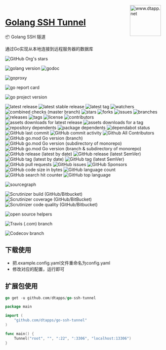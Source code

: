 <img align="right" width="100" src="https://kodo-cdn.dtapp.net/04/999e9f2f06d396968eacc10ce9bc8a.png" alt="www.dtapp.net"/>

<h1 align="left"><a href="https://www.dtapp.net/">Golang SSH Tunnel</a></h1>

📦 Golang SSH 隧道

通过Go实现从本地连接到远程服务器的数据库

[comment]: <> (dtapps)
![GitHub Org's stars](https://img.shields.io/github/stars/dtapps?style=for-the-badge)

[comment]: <> (go)
![golang version](https://img.shields.io/badge/golang-%3E%3D1.6-8892BF.svg?style=for-the-badge)
![godoc](https://pkg.go.dev/badge/github.com/dtapps/go-ssh-tunnel?status.svg)

[comment]: <> (goproxy.cn)
![goproxy](https://goproxy.cn/stats/github.com/dtapps/go-ssh-tunnel/badges/download-count.svg)

[comment]: <> (goreportcard.com)
![go report card](https://goreportcard.com/badge/github.com/dtapps/go-ssh-tunnel)

[comment]: <> (badge.fury.io)
![go project version](https://badge.fury.io/go/github.com%2Fdtapps%2Fgo-ssh-tunnel.svg)

[comment]: <> (github.com)
![latest release](https://badgen.net/github/release/dtapps/go-ssh-tunnel)
![latest stable release](https://badgen.net/github/release/dtapps/go-ssh-tunnel/stable)
![latest tag](https://badgen.net/github/tag/dtapps/go-ssh-tunnel)
![watchers](https://badgen.net/github/watchers/dtapps/go-ssh-tunnel)
![combined checks (master branch)](https://badgen.net/github/checks/dtapps/go-ssh-tunnel)
![stars](https://badgen.net/github/stars/dtapps/go-ssh-tunnel)
![forks](https://badgen.net/github/forks/dtapps/go-ssh-tunnel)
![issues](https://badgen.net/github/issues/dtapps/go-ssh-tunnel)
![branches](https://badgen.net/github/branches/dtapps/go-ssh-tunnel)
![releases](https://badgen.net/github/releases/dtapps/go-ssh-tunnel)
![tags](https://badgen.net/github/tags/dtapps/go-ssh-tunnel)
![license](https://badgen.net/github/license/dtapps/go-ssh-tunnel)
![contributors](https://badgen.net/github/contributors/dtapps/go-ssh-tunnel)
![assets downloads for latest release](https://badgen.net/github/assets-dl/dtapps/go-ssh-tunnel)
![assets downloads for a tag](https://badgen.net/github/assets-dl/dtapps/go-ssh-tunnel/1.0.11)
![repository dependents](https://badgen.net/github/dependents-repo/dtapps/go-ssh-tunnel)
![package dependents](https://badgen.net/github/dependents-pkg/dtapps/go-ssh-tunnel)
![dependabot status](https://badgen.net/github/dependabot/dtapps/go-ssh-tunnel)
![GitHub last commit](https://img.shields.io/github/last-commit/dtapps/go-ssh-tunnel?style=for-the-badge)
![GitHub commit activity](https://img.shields.io/github/commit-activity/w/dtapps/go-ssh-tunnel?style=for-the-badge)
![Github All Contributors](https://img.shields.io/github/all-contributors/dtapps/go-ssh-tunnel/master?style=for-the-badge)
![GitHub go.mod Go version (branch)](https://img.shields.io/github/go-mod/go-version/dtapps/go-version/master?style=for-the-badge)
![GitHub go.mod Go version (subdirectory of monorepo)](https://img.shields.io/github/go-mod/go-version/dtapps/go-ssh-tunnel?style=for-the-badge)
![GitHub go.mod Go version (branch & subdirectory of monorepo)](https://img.shields.io/github/go-mod/go-version/dtapps/go-ssh-tunnel/master?style=for-the-badge)
![GitHub release (latest by date)](https://img.shields.io/github/v/release/dtapps/go-ssh-tunnel?style=for-the-badge)
![GitHub release (latest SemVer)](https://img.shields.io/github/v/release/dtapps/go-ssh-tunnel?style=for-the-badge)
![GitHub tag (latest by date)](https://img.shields.io/github/v/tag/dtapps/go-ssh-tunnel?style=for-the-badge)
![GitHub tag (latest SemVer)](https://img.shields.io/github/v/tag/dtapps/go-ssh-tunnel?style=for-the-badge)
![GitHub pull requests](https://img.shields.io/github/issues-pr/dtapps/go-ssh-tunnel?style=for-the-badge)
![GitHub issues](https://img.shields.io/github/issues/dtapps/go-ssh-tunnel?style=for-the-badge)
![GitHub Sponsors](https://img.shields.io/github/sponsors/dtapps?style=for-the-badge)
![GitHub code size in bytes](https://img.shields.io/github/languages/code-size/dtapps/go-ssh-tunnel?style=for-the-badge)
![GitHub language count](https://img.shields.io/github/languages/count/dtapps/go-ssh-tunnel?style=for-the-badge)
![GitHub search hit counter](https://img.shields.io/github/search/dtapps/go-ssh-tunnel/go?style=for-the-badge)
![GitHub top language](https://img.shields.io/github/languages/top/dtapps/go-ssh-tunnel?style=for-the-badge)

[comment]: <> (sourcegraph.com)
![sourcegraph](https://sourcegraph.com/github.com/dtapps/go-ssh-tunnel/-/badge.svg)

[comment]: <> (scrutinizer-ci.com)
![Scrutinizer build (GitHub/Bitbucket)](https://img.shields.io/scrutinizer/build/g/dtapps/go-ssh-tunnel/master?style=for-the-badge)
![Scrutinizer coverage (GitHub/BitBucket)](https://img.shields.io/scrutinizer/coverage/g/dtapps/go-ssh-tunnel/master?style=for-the-badge)
![Scrutinizer code quality (GitHub/Bitbucket)](https://img.shields.io/scrutinizer/quality/g/dtapps/go-ssh-tunnel/master?style=for-the-badge)

[comment]: <> (www.codetriage.com)
![open source helpers](https://www.codetriage.com/dtapps/go-ssh-tunnel/badges/users.svg)

[comment]: <> (www.travis-ci.com)
![Travis (.com) branch](https://img.shields.io/travis/com/dtapps/go-ssh-tunnel/master?style=for-the-badge)

[comment]: <> (app.codecov.io)
![Codecov branch](https://img.shields.io/codecov/c/github/dtapps/go-ssh-tunnel/master?style=for-the-badge)

## 下载使用

- 把.example.config.yaml文件重命名为config.yaml
- 修改对应的配置，运行即可

## 扩展包使用

```go
go get -u github.com/dtapps/go-ssh-tunnel
```

```go
package main

import (
	"github.com/dtapps/go-ssh-tunnel"
)

func main() {
	Tunnel("root", "", ":22", ":3306", "localhost:13306")
}
```